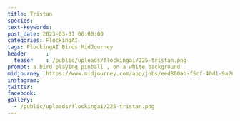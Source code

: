 ```yaml
---
title: Tristan
species: 
text-keywords: 
post_date: 2023-03-31 00:00:00
categories: FlockingAI
tags: FlockingAI Birds MidJourney 
header      :
  teaser    : /public/uploads/flockingai/225-tristan.png
prompt: a bird playing pinball , on a white background
midjourney: https://www.midjourney.com/app/jobs/eed800ab-f5cf-40d1-9a26-ec1006def835
instagram: 
twitter: 
facebook: 
gallery: 
  - /public/uploads/flockingai/225-tristan.png
---
```


